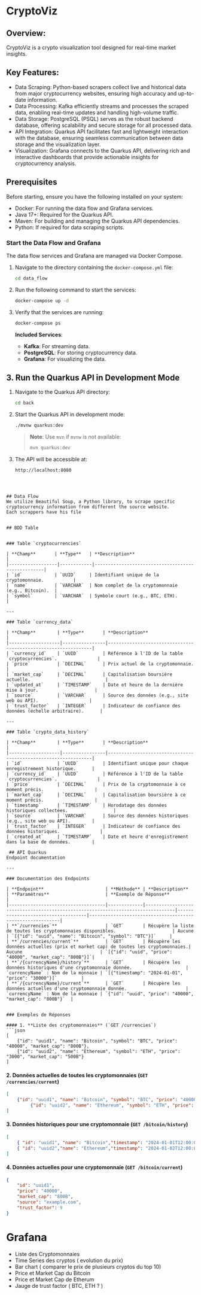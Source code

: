 # CryptoViz

## Overview:
CryptoViz is a  crypto visualization tool designed for real-time market insights.

## Key Features:

 - Data Scraping: Python-based scrapers collect live and historical data from major cryptocurrency websites, ensuring high accuracy and up-to-date information.
- Data Processing: Kafka efficiently streams and processes the scraped data, enabling real-time updates and handling high-volume traffic.
- Data Storage: PostgreSQL (PSQL) serves as the robust backend database, offering scalability and secure storage for all processed data.
- API Integration: Quarkus API facilitates fast and lightweight interaction with the database, ensuring seamless communication between data storage and the visualization layer.
- Visualization: Grafana connects to the Quarkus API, delivering rich and interactive dashboards that provide actionable insights for cryptocurrency analysis.


 ## Prerequisites
Before starting, ensure you have the following installed on your system:

- Docker: For running the data flow and Grafana services.
- Java 17+: Required for the Quarkus API.
- Maven: For building and managing the Quarkus API dependencies.
- Python: If required for data scraping scripts.

### Start the Data Flow and Grafana


The data flow services and Grafana are managed via Docker Compose.

1. Navigate to the directory containing the `docker-compose.yml` file:
   ```bash
   cd data_flow
   ```

2. Run the following command to start the services:
   ```bash
   docker-compose up -d
   ```

3. Verify that the services are running:
   ```bash
   docker-compose ps
   ```

   **Included Services**:
   - **Kafka**: For streaming data.
   - **PostgreSQL**: For storing cryptocurrency data.
   - **Grafana**: For visualizing the data.


## 3. Run the Quarkus API in Development Mode

1. Navigate to the Quarkus API directory:
   ```bash
   cd back
   ```

2. Start the Quarkus API in development mode:
   ```bash
   ./mvnw quarkus:dev
   ```
   > **Note**: Use `mvn` if `mvnw` is not available:
   > ```bash
   > mvn quarkus:dev
   > ```

3. The API will be accessible at:
   ```
   http://localhost:8080
   ```
```



## Data Flow 
We utilize Beautiful Soup, a Python library, to scrape specific cryptocurrency information from different the source website.
Each scrappers have his file 


## BDD Table 


### Table `cryptocurrencies`

| **Champ**       | **Type**   | **Description**                                   |
|------------------|------------|---------------------------------------------------|
| `id`            | `UUID`     | Identifiant unique de la cryptomonnaie.           |
| `name`          | `VARCHAR`  | Nom complet de la cryptomonnaie (e.g., Bitcoin).  |
| `symbol`        | `VARCHAR`  | Symbole court (e.g., BTC, ETH).                   |

---

### Table `currency_data`

| **Champ**        | **Type**       | **Description**                                                |
|-------------------|----------------|----------------------------------------------------------------|
| `currency_id`    | `UUID`         | Référence à l'ID de la table `cryptocurrencies`.               |
| `price`          | `DECIMAL`      | Prix actuel de la cryptomonnaie.                               |
| `market_cap`     | `DECIMAL`      | Capitalisation boursière actuelle.                            |
| `updated_at`     | `TIMESTAMP`    | Date et heure de la dernière mise à jour.                     |
| `source`         | `VARCHAR`      | Source des données (e.g., site web ou API).                   |
| `trust_factor`   | `INTEGER`      | Indicateur de confiance des données (échelle arbitraire).      |

---

### Table `crypto_data_history`

| **Champ**        | **Type**       | **Description**                                                |
|-------------------|----------------|----------------------------------------------------------------|
| `id`             | `UUID`         | Identifiant unique pour chaque enregistrement historique.      |
| `currency_id`    | `UUID`         | Référence à l'ID de la table `cryptocurrencies`.               |
| `price`          | `DECIMAL`      | Prix de la cryptomonnaie à ce moment précis.                   |
| `market_cap`     | `DECIMAL`      | Capitalisation boursière à ce moment précis.                   |
| `timestamp`      | `TIMESTAMP`    | Horodatage des données historiques collectées.                 |
| `source`         | `VARCHAR`      | Source des données historiques (e.g., site web ou API).        |
| `trust_factor`   | `INTEGER`      | Indicateur de confiance des données historiques.               |
| `created_at`     | `TIMESTAMP`    | Date et heure d'enregistrement dans la base de données.        |

 ## API Quarkus
Endpoint documentation

---

### Documentation des Endpoints

| **Endpoint**                       | **Méthode** | **Description**                                                                 | **Paramètres**                     | **Exemple de Réponse**                                     |
|------------------------------------|-------------|---------------------------------------------------------------------------------|------------------------------------|-----------------------------------------------------------|
| **`/currencies`**                  | `GET`       | Récupère la liste de toutes les cryptomonnaies disponibles.                     | Aucune                             | `[{"id": "uuid", "name": "Bitcoin", "symbol": "BTC"}]`     |
| **`/currencies/current`**          | `GET`       | Récupère les données actuelles (prix et market cap) de toutes les cryptomonnaies.| Aucune                             | `[{"id": "uuid", "price": "40000", "market_cap": "800B"}]`|
| **`/{currencyName}/history`**      | `GET`       | Récupère les données historiques d'une cryptomonnaie donnée.                    | `currencyName` : Nom de la monnaie | `[{"timestamp": "2024-01-01", "price": "30000"}]`         |
| **`/{currencyName}/current`**      | `GET`       | Récupère les données actuelles d'une cryptomonnaie donnée.                      | `currencyName` : Nom de la monnaie | `{"id": "uuid", "price": "40000", "market_cap": "800B"}`  |


### Exemples de Réponses

#### 1. **Liste des cryptomonnaies** (`GET /currencies`)
```json
[
    {"id": "uuid1", "name": "Bitcoin", "symbol": "BTC", "price": "40000", "market_cap": "800B"},
    {"id": "uuid2", "name": "Ethereum", "symbol": "ETH", "price": "3000", "market_cap": "500B"}
]
```

#### 2. **Données actuelles de toutes les cryptomonnaies** (`GET /currencies/current`)
```json
[
    {"id": "uuid1", "name": "Bitcoin", "symbol": "BTC", "price": "40000", "market_cap": "800B"},
         {"id": "uuid2", "name": "Ethereum", "symbol": "ETH", "price": "3000", "market_cap": "500B"}
]
```

#### 3. **Données historiques pour une cryptomonnaie** (`GET /bitcoin/history`)
```json
[
    { "id": "uuid1", "name": "Bitcoin","timestamp": "2024-01-01T12:00:00Z", "price": "30000", "market_cap": "600B"},
    { "id": "uuid2","name": "Ethereum","timestamp": "2024-01-02T12:00:00Z", "price": "32000", "market_cap": "640B"}
]
```

#### 4. **Données actuelles pour une cryptomonnaie** (`GET /bitcoin/current`)
```json
{
    "id": "uuid1",
    "price": "40000",
    "market_cap": "800B",
    "source": "example.com",
    "trust_factor": 9
}
```

# Grafana
 - Liste des Cryptomonnaies
 - Time Series  des cryptos ( evolution du prix)
 - Bar chart  ( comparer le prix de plusieurs cryptos du top 10)
 - Price et Market Cap du Bitcoin
 - Price et Market Cap de Etherum
 - Jauge de trust factor ( BTC, ETH ? )

  
